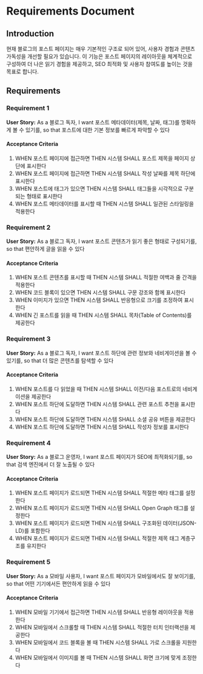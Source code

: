 # Requirements Document

## Introduction

현재 블로그의 포스트 페이지는 매우 기본적인 구조로 되어 있어, 사용자 경험과 콘텐츠 가독성을 개선할 필요가 있습니다. 이 기능은 포스트 페이지의 레이아웃을 체계적으로 구성하여 더 나은 읽기 경험을 제공하고, SEO 최적화 및 사용자 참여도를 높이는 것을 목표로 합니다.

## Requirements

### Requirement 1

**User Story:** As a 블로그 독자, I want 포스트 메타데이터(제목, 날짜, 태그)를 명확하게 볼 수 있기를, so that 포스트에 대한 기본 정보를 빠르게 파악할 수 있다

#### Acceptance Criteria

1. WHEN 포스트 페이지에 접근하면 THEN 시스템 SHALL 포스트 제목을 페이지 상단에 표시한다
2. WHEN 포스트 페이지에 접근하면 THEN 시스템 SHALL 작성 날짜를 제목 하단에 표시한다
3. WHEN 포스트에 태그가 있으면 THEN 시스템 SHALL 태그들을 시각적으로 구분되는 형태로 표시한다
4. WHEN 포스트 메타데이터를 표시할 때 THEN 시스템 SHALL 일관된 스타일링을 적용한다

### Requirement 2

**User Story:** As a 블로그 독자, I want 포스트 콘텐츠가 읽기 좋은 형태로 구성되기를, so that 편안하게 글을 읽을 수 있다

#### Acceptance Criteria

1. WHEN 포스트 콘텐츠를 표시할 때 THEN 시스템 SHALL 적절한 여백과 줄 간격을 적용한다
2. WHEN 코드 블록이 있으면 THEN 시스템 SHALL 구문 강조와 함께 표시한다
3. WHEN 이미지가 있으면 THEN 시스템 SHALL 반응형으로 크기를 조정하여 표시한다
4. WHEN 긴 포스트를 읽을 때 THEN 시스템 SHALL 목차(Table of Contents)를 제공한다

### Requirement 3

**User Story:** As a 블로그 독자, I want 포스트 하단에 관련 정보와 네비게이션을 볼 수 있기를, so that 더 많은 콘텐츠를 탐색할 수 있다

#### Acceptance Criteria

1. WHEN 포스트를 다 읽었을 때 THEN 시스템 SHALL 이전/다음 포스트로의 네비게이션을 제공한다
2. WHEN 포스트 하단에 도달하면 THEN 시스템 SHALL 관련 포스트 추천을 표시한다
3. WHEN 포스트 하단에 도달하면 THEN 시스템 SHALL 소셜 공유 버튼을 제공한다
4. WHEN 포스트 하단에 도달하면 THEN 시스템 SHALL 작성자 정보를 표시한다

### Requirement 4

**User Story:** As a 블로그 운영자, I want 포스트 페이지가 SEO에 최적화되기를, so that 검색 엔진에서 더 잘 노출될 수 있다

#### Acceptance Criteria

1. WHEN 포스트 페이지가 로드되면 THEN 시스템 SHALL 적절한 메타 태그를 설정한다
2. WHEN 포스트 페이지가 로드되면 THEN 시스템 SHALL Open Graph 태그를 설정한다
3. WHEN 포스트 페이지가 로드되면 THEN 시스템 SHALL 구조화된 데이터(JSON-LD)를 포함한다
4. WHEN 포스트 페이지가 로드되면 THEN 시스템 SHALL 적절한 제목 태그 계층구조를 유지한다

### Requirement 5

**User Story:** As a 모바일 사용자, I want 포스트 페이지가 모바일에서도 잘 보이기를, so that 어떤 기기에서든 편안하게 읽을 수 있다

#### Acceptance Criteria

1. WHEN 모바일 기기에서 접근하면 THEN 시스템 SHALL 반응형 레이아웃을 적용한다
2. WHEN 모바일에서 스크롤할 때 THEN 시스템 SHALL 적절한 터치 인터랙션을 제공한다
3. WHEN 모바일에서 코드 블록을 볼 때 THEN 시스템 SHALL 가로 스크롤을 지원한다
4. WHEN 모바일에서 이미지를 볼 때 THEN 시스템 SHALL 화면 크기에 맞게 조정한다